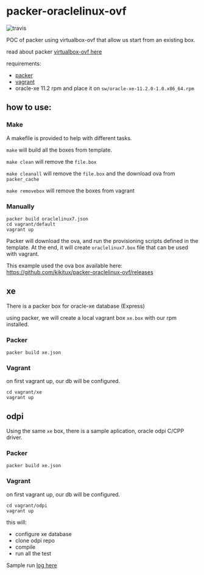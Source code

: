 # packer-oraclelinux-ovf

![travis](https://api.travis-ci.org/kikitux/packer-oraclelinux-ovf.svg?branch=master)

POC of packer using virtualbox-ovf that allow us start from an existing box.

read about packer [virtualbox-ovf here](https://www.packer.io/docs/builders/virtualbox-ovf.html)

requirements:
- [packer](https://packer.io)
- [vagrant](https://vagrantup.com)
- oracle-xe 11.2 rpm and place it on `sw/oracle-xe-11.2.0-1.0.x86_64.rpm`

## how to use:

### Make

A makefile is provided to help with different tasks.

`make` will build all the boxes from template.

`make clean` will remove the `file.box`

`make cleanall` will remove the `file.box` and the download ova from `packer_cache`

`make removebox` will remove the boxes from vagrant


### Manually


```
packer build oraclelinux7.json
cd vagrant/default
vagrant up
```

Packer will download the ova, and run the provisioning scripts defined in the template.
At the end, it will create `oraclelinux7.box` file that can be used with vagrant.

This example used the ova box available here:
https://github.com/kikitux/packer-oraclelinux-ovf/releases

## xe

There is a packer box for oracle-xe database (Express)


using packer, we will create a local vagrant box `xe.box` with our rpm installed.

### Packer
```
packer build xe.json
```

### Vagrant

on first vagrant up, our db will be configured.
```
cd vagrant/xe
vagrant up
```

## odpi

Using the same `xe` box, there is a sample aplication, oracle odpi C/CPP driver.

### Packer
```
packer build xe.json
```

### Vagrant

on first vagrant up, our db will be configured.

```
cd vagrant/odpi
vagrant up
```

this will:
- configure xe database
- clone odpi repo
- compile
- run all the test

Sample run [log here](https://gist.github.com/kikitux/01642587d88a54137724546e39cf24cb)
